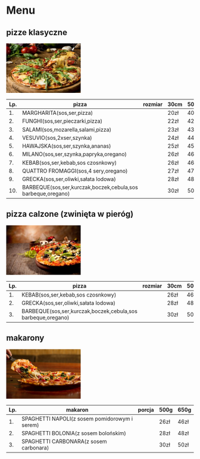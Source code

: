 # Menu

## pizze klasyczne

<img src = 'img/pizza1.jpg' width=200>

|Lp. |                                        pizza                | rozmiar | 30cm |50cm | 60cm |
|----|-------------------------------------------------------------|---------|------|-----|------|
|1.  |                                    MARGHARITA(sos,ser,pizza)|         | 20zł | 40zł| 50zł |
|2.  |                              FUNGHI(sos,ser,pieczarki,pizza)|         | 22zł | 42zł| 52zł |
|3.  |                           SALAMI(sos,mozarella,salami,pizza)|         | 23zł | 43zł| 53zł |
|4.  |                                    VESUVIO(sos,2xser,szynka)|         | 24zł | 44zł| 54zł |      
|5.  |                              HAWAJSKA(sos,ser,szynka,ananas)|         | 25zł | 45zł| 55zł |
|6.  |                       MILANO(sos,ser,szynka,papryka,oregano)|         | 26zł | 46zł| 56zł |
|7.  |                           KEBAB(sos,ser,kebab,sos czosnkowy)|         | 26zł | 46zł| 56zł |
|8.  |                         QUATTRO FROMAGGI(sos,4 sery,oregano)|         | 27zł | 47zł| 57zł |
|9.  |                         GRECKA(sos,ser,oliwki,sałata lodowa)|         | 28zł | 48zł| 58zł |
|10. | BARBEQUE(sos,ser,kurczak,boczek,cebula,sos barbeque,oregano)|         | 30zł | 50zł| 60zł |

## pizza calzone (zwinięta w pieróg)

<img src = 'img/pizza2.jpg' width=200>

|Lp. |                                        pizza                | rozmiar | 30cm |50cm | 60cm |
|----|-------------------------------------------------------------|---------|------|-----|------|
|1.  |                           KEBAB(sos,ser,kebab,sos czosnkowy)|         | 26zł | 46zł| 56zł |
|2.  |                         GRECKA(sos,ser,oliwki,sałata lodowa)|         | 28zł | 48zł| 58zł |
|3.  | BARBEQUE(sos,ser,kurczak,boczek,cebula,sos barbeque,oregano)|         | 30zł | 50zł| 60zł |

## makarony

<img src = 'img/pizza3.jpg' width=200>

|Lp. |                                      makaron                | porcja  | 500g | 650g |
|----|-------------------------------------------------------------|---------|------|------|
|1.  |           SPAGHETTI NAPOLI(z sosem pomidorowym i serem)     |         | 26zł | 46zł |
|2.  |            SPAGHETTI BOLONIA(z sosem bolońskim)             |         | 28zł | 48zł |
|3.  |            SPAGHETTI CARBONARA(z sosem carbonara)           |         | 30zł | 50zł | 
